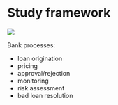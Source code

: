 # Study framework

[![](https://mermaid.ink/img/eyJjb2RlIjoiZ3JhcGggTFJcbiAgICBBKFtGaXJtXSkgLS0-fExvYW4gYWdyZWVtZW50fCBCKEJhbmspXG5cdEIgLS4tPiBDW0Z1bmRpbmddXG4iLCJtZXJtYWlkIjp7InRoZW1lIjoiZGVmYXVsdCJ9LCJ1cGRhdGVFZGl0b3IiOmZhbHNlfQ)](https://mermaid-js.github.io/mermaid-live-editor/#/edit/eyJjb2RlIjoiZ3JhcGggTFJcbiAgICBBKFtGaXJtXSkgLS0-fExvYW4gYWdyZWVtZW50fCBCKEJhbmspXG5cdEIgLS4tPiBDW0Z1bmRpbmddXG4iLCJtZXJtYWlkIjp7InRoZW1lIjoiZGVmYXVsdCJ9LCJ1cGRhdGVFZGl0b3IiOmZhbHNlfQ)

Bank processes:

  - loan origination
  - pricing
  - approval/rejection
  - monitoring
  - risk assessment
  - bad loan resolution

<!-- 

To discuss / picture:
  - funding
  - regulation

-->